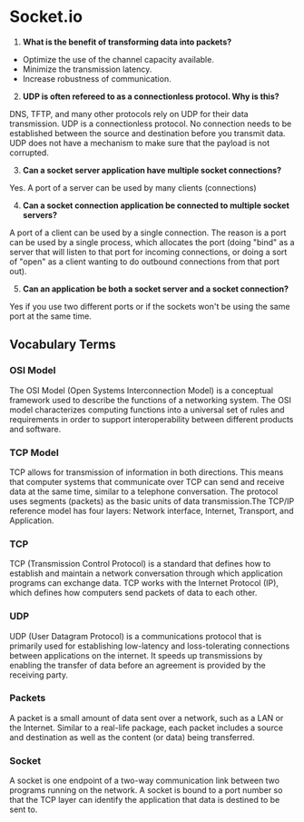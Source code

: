 # Socket.io

1. **What is the benefit of transforming data into packets?**
- Optimize the use of the channel capacity available.
- Minimize the transmission latency.
- Increase robustness of communication.
2. **UDP is often refereed to as a connectionless protocol. Why is this?**

DNS, TFTP, and many other protocols rely on UDP for their data transmission. UDP is a connectionless protocol. No connection needs to be established between the source and destination before you transmit data. UDP does not have a mechanism to make sure that the payload is not corrupted.

3. **Can a socket server application have multiple socket connections?**

Yes. A port of a server can be used by many clients (connections)

4. **Can a socket connection application be connected to multiple socket servers?**

A port of a client can be used by a single connection. The reason is a port can be used by a single process, which allocates the port (doing "bind" as a server that will listen to that port for incoming connections, or doing a sort of "open" as a client wanting to do outbound connections from that port out).

5. **Can an application be both a socket server and a socket connection?**

Yes if you use two different ports or if the sockets won't be using the same port at the same time.

## Vocabulary Terms
### OSI Model
The OSI Model (Open Systems Interconnection Model) is a conceptual framework used to describe the functions of a networking system. The OSI model characterizes computing functions into a universal set of rules and requirements in order to support interoperability between different products and software.
### TCP Model
TCP allows for transmission of information in both directions. This means that computer systems that communicate over TCP can send and receive data at the same time, similar to a telephone conversation. The protocol uses segments (packets) as the basic units of data transmission.The TCP/IP reference model has four layers: Network interface, Internet, Transport, and Application.
### TCP
TCP (Transmission Control Protocol) is a standard that defines how to establish and maintain a network conversation through which application programs can exchange data. TCP works with the Internet Protocol (IP), which defines how computers send packets of data to each other.
### UDP
UDP (User Datagram Protocol) is a communications protocol that is primarily used for establishing low-latency and loss-tolerating connections between applications on the internet. It speeds up transmissions by enabling the transfer of data before an agreement is provided by the receiving party.
### Packets
A packet is a small amount of data sent over a network, such as a LAN or the Internet. Similar to a real-life package, each packet includes a source and destination as well as the content (or data) being transferred.
### Socket
A socket is one endpoint of a two-way communication link between two programs running on the network. A socket is bound to a port number so that the TCP layer can identify the application that data is destined to be sent to. 